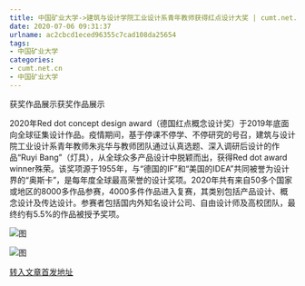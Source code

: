 ```yaml
---
title: 中国矿业大学->建筑与设计学院工业设计系青年教师获得红点设计大奖 | cumt.net.cn
date: 2020-07-06 09:31:37
urlname: ac2cbcd1eced96355c7cad108da25654
tags: 
- 中国矿业大学
categories:
- cumt.net.cn
- 中国矿业大学
---
```

获奖作品展示获奖作品展示

2020年Red dot concept design award（德国红点概念设计奖）于2019年底面向全球征集设计作品。疫情期间，基于停课不停学、不停研究的号召，建筑与设计院工业设计系青年教师朱兆华与教师团队通过认真选题、深入调研后设计的作品“Ruyi Bang”（灯具），从全球众多产品设计中脱颖而出，获得Red dot award winner殊荣。该奖项源于1955年，与“德国的IF”和“美国的IDEA”共同被誉为设计界的“奥斯卡”，是每年度全球最高荣誉的设计奖项。2020年共有来自50多个国家或地区的8000多作品参赛，4000多件作品进入复赛，其类别包括产品设计、概念设计及传达设计。参赛者包括国内外知名设计公司、自由设计师及高校团队，最终约有5.5%的作品被授予奖项。

![图](http://xwzx.cumt.edu.cn/_upload/article/images/9f/c9/e4a0a6864e84958e0e933c443c06/2f9375c1-e217-4688-b39f-c45ae7a87525.jpg)

![图](http://xwzx.cumt.edu.cn/_upload/article/images/9f/c9/e4a0a6864e84958e0e933c443c06/46869264-b3cc-4c07-8bd2-e77ddaab3c4c.jpg)

[转入文章首发地址](http://xwzx.cumt.edu.cn/b4/ee/c523a570606/page.htm)
